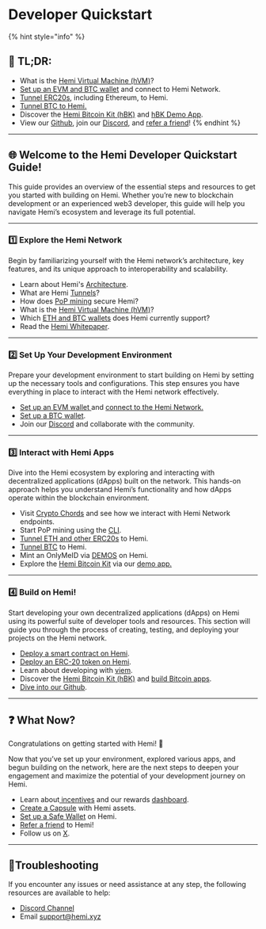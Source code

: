 # Developer Quickstart

{% hint style="info" %}
## 📜 **TL;DR:**

* What is the [Hemi Virtual Machine (hVM)](../../building-bitcoin-apps/hemi-virtual-machine-hvm/)?
* [Set up an EVM and BTC wallet](../../foundational-topics/wallet-support.md) and connect to Hemi Network.
* [Tunnel ERC20s](../../how-to-tutorials/using-hemi/tunnel-from-ethereum/), including Ethereum, to Hemi.
* [Tunnel BTC to Hemi.](../../how-to-tutorials/using-hemi/tunnel-from-bitcoin/)
* Discover the [Hemi Bitcoin Kit (hBK)](../../building-bitcoin-apps/hemi-bitcoin-kit-hbk/) and [hBK Demo App](../../how-to-tutorials/developing-on-hemi/hvm-and-hbk/using-the-hbk-demo-app.md).
* View our [Github](https://github.com/hemilabs), join our [Discord](https://discord.gg/hemixyz), and [refer a friend](https://points.absinthe.network/hemi/start)!
{% endhint %}

***

## 🌐 **Welcome to the Hemi Developer Quickstart Guide!**&#x20;

This guide provides an overview of the essential steps and resources to get you started with building on Hemi. Whether you’re new to blockchain development or an experienced web3 developer, this guide will help you navigate Hemi’s ecosystem and leverage its full potential.

***

### 1️⃣ Explore the Hemi Network

Begin by familiarizing yourself with the Hemi network’s architecture, key features, and its unique approach to interoperability and scalability.&#x20;

* Learn about Hemi's [Architecture](../../foundational-topics/the-architecture/).
* What are Hemi [Tunnels](../../foundational-topics/the-architecture/tunneling/)?
* How does [PoP mining](../../foundational-topics/the-architecture/proof-of-proof/pop-mining.md) secure Hemi?
* What is the [Hemi Virtual Machine (hVM)](../../building-bitcoin-apps/hemi-virtual-machine-hvm/)?
* Which [ETH and BTC wallets](../../foundational-topics/wallet-support.md) does Hemi currently support?
* Read the [Hemi Whitepaper](https://hemi.xyz/whitepaper).

***

### 2️⃣ Set Up Your Development Environment

Prepare your development environment to start building on Hemi by setting up the necessary tools and configurations. This step ensures you have everything in place to interact with the Hemi network effectively.

* [Set up an EVM wallet ](../../how-to-tutorials/tutorials/metamask-wallet-setup.md)and [connect to the Hemi Network.](../network-details.md)
* [Set up a BTC wallet](../../how-to-tutorials/using-hemi/wallet-setup/btc-wallet-setup/).
* Join our [Discord](https://discord.gg/hemixyz) and collaborate with the community.

***

### 3️⃣ Interact with Hemi Apps

Dive into the Hemi ecosystem by exploring and interacting with decentralized applications (dApps) built on the network. This hands-on approach helps you understand Hemi’s functionality and how dApps operate within the blockchain environment.

* Visit [Crypto Chords](https://cryptochords.hemi.xyz) and see how we interact with Hemi Network endpoints.
* Start PoP mining using the [CLI](../../how-to-tutorials/using-hemi/pop-mining/setup-part-1.md).
* [Tunnel ETH and other ERC20s](../../how-to-tutorials/using-hemi/tunnel-from-ethereum/) to Hemi.
* [Tunnel BTC](../../how-to-tutorials/using-hemi/tunnel-from-bitcoin/) to Hemi.
* Mint an OnlyMeID via [DEMOS](https://app.demos.global) on Hemi.
* Explore the [Hemi Bitcoin Kit](../../how-to-tutorials/developing-on-hemi/hvm-and-hbk/using-the-hbk-demo-app.md) via our [demo app.](https://bitcoin-kit.hemi.xyz)

***

### 4️⃣ Build on Hemi!

Start developing your own decentralized applications (dApps) on Hemi using its powerful suite of developer tools and resources. This section will guide you through the process of creating, testing, and deploying your projects on the Hemi network.

* [Deploy a smart contract on Hemi](../../how-to-tutorials/developing-on-hemi/general/using-remix-ide.md).
* [Deploy an ERC-20 token on Hemi](../../how-to-tutorials/tutorials/erc-20.md).
* Learn about developing with [viem](../../tooling/viem.md).
* Discover the [Hemi Bitcoin Kit (hBK)](../../building-bitcoin-apps/hemi-bitcoin-kit-hbk/) and [build Bitcoin apps](broken-reference).
* [Dive into our Github](https://github.com/hemilabs).

***

## ❓ What Now?

Congratulations on getting started with Hemi! 🎉&#x20;

Now that you’ve set up your environment, explored various apps, and begun building on the network, here are the next steps to deepen your engagement and maximize the potential of your development journey on Hemi.

* Learn about[ incentives](../../incentives/incentives.md) and our rewards [dashboard](https://points.absinthe.network/hemi/start).
* [Create a Capsule](../../how-to-tutorials/using-hemi/developer-tooling/create-a-capsule.md) with Hemi assets.
* [Set up a Safe Wallet](../../how-to-tutorials/tutorials/set-up-a-safe-wallet.md) on Hemi.
* [Refer a friend](https://points.absinthe.network/hemi/start) to Hemi!
* Follow us on [X](https://x.com/hemi_xyz).

***

## 📐Troubleshooting

If you encounter any issues or need assistance at any step, the following resources are available to help:

* [Discord Channel](https://discord.com/channels/1202677849887080508/1217860733820469298)
* Email [support@hemi.xyz](mailto:support@hemi.xyz)
